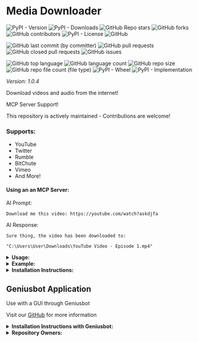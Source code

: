 # Media Downloader

![PyPI - Version](https://img.shields.io/pypi/v/media-downloader)
![PyPI - Downloads](https://img.shields.io/pypi/dd/media-downloader)
![GitHub Repo stars](https://img.shields.io/github/stars/Knuckles-Team/media-downloader)
![GitHub forks](https://img.shields.io/github/forks/Knuckles-Team/media-downloader)
![GitHub contributors](https://img.shields.io/github/contributors/Knuckles-Team/media-downloader)
![PyPI - License](https://img.shields.io/pypi/l/media-downloader)
![GitHub](https://img.shields.io/github/license/Knuckles-Team/media-downloader)

![GitHub last commit (by committer)](https://img.shields.io/github/last-commit/Knuckles-Team/media-downloader)
![GitHub pull requests](https://img.shields.io/github/issues-pr/Knuckles-Team/media-downloader)
![GitHub closed pull requests](https://img.shields.io/github/issues-pr-closed/Knuckles-Team/media-downloader)
![GitHub issues](https://img.shields.io/github/issues/Knuckles-Team/media-downloader)

![GitHub top language](https://img.shields.io/github/languages/top/Knuckles-Team/media-downloader)
![GitHub language count](https://img.shields.io/github/languages/count/Knuckles-Team/media-downloader)
![GitHub repo size](https://img.shields.io/github/repo-size/Knuckles-Team/media-downloader)
![GitHub repo file count (file type)](https://img.shields.io/github/directory-file-count/Knuckles-Team/media-downloader)
![PyPI - Wheel](https://img.shields.io/pypi/wheel/media-downloader)
![PyPI - Implementation](https://img.shields.io/pypi/implementation/media-downloader)

*Version: 1.0.4*

Download videos and audio from the internet!

MCP Server Support!

This repository is actively maintained - Contributions are welcome!

### Supports:
- YouTube
- Twitter
- Rumble
- BitChute
- Vimeo
- And More!

#### Using an an MCP Server:

AI Prompt:
```text
Download me this video: https://youtube.com/watch?askdjfa
```

AI Response:
```text
Sure thing, the video has been downloaded to:

"C:\Users\User\Downloads\YouTube Video - Episode 1.mp4"
```

<details>
  <summary><b>Usage:</b></summary>

| Short Flag | Long Flag   | Description                                 |
|------------|-------------|---------------------------------------------|
| -h         | --help      | See usage                                   |
| -a         | --audio     | Download audio only                         |
| -c         | --channel   | YouTube Channel/User - Downloads all videos |
| -f         | --file      | File with video links                       |
| -l         | --links     | Comma separated links                       |
| -d         | --directory | Location to save videos                     |

</details>

<details>
  <summary><b>Example:</b></summary>

### Use in CLI

```bash
media-downloader --file "C:\Users\videos.txt" --directory "C:\Users\Downloads" --channel "WhiteHouse" --links "URL1,URL2,URL3"
```

### Use in Python

```python
# Import library
from media_downloader import MediaDownloader

# Set URL of video/audio here
url = "https://YootToob.com/video"

# Instantiate vide_downloader_instance
video_downloader_instance = MediaDownloader()

# Set the location to save the video
video_downloader_instance.set_save_path("C:/Users/you/Downloads")

# Add URL to download
video_downloader_instance.append_link(url)

# Download all videos appended
video_downloader_instance.download_all()
```

```python
# Optional - Set Audio to True, Default is False if unspecified.
video_downloader_instance.set_audio(audio=True)

# Optional - Open a file of video/audio URL(s)
video_downloader_instance.open_file("FILE")

# Optional - Enter a YouTube channel name and download their latest videos
video_downloader_instance.get_channel_videos("YT-Channel Name")
```

### Use with AI

Deploy MCP Server as a Service
```bash
docker pull knucklessg1/media-downloader:latest
```

Modify the `compose.yml`

```compose
services:
  media-downloader-mcp:
    image: knucklessg1/media-downloader:latest
    volumes:
      - downloads:/root/Downloads
    environment:
      - HOST=0.0.0.0
      - PORT=8000
    ports:
      - 8000:8000
```

Configure `mcp.json`

```json
{
  "mcpServers": {
    "media_downloader": {
      "command": "media-downloader-mcp"
    }
  }
}

```

</details>

<details>
  <summary><b>Installation Instructions:</b></summary>

Install Python Package

```bash
python -m pip install media-downloader
```
</details>

## Geniusbot Application

Use with a GUI through Geniusbot

Visit our [GitHub](https://github.com/Knuckles-Team/geniusbot) for more information

<details>
  <summary><b>Installation Instructions with Geniusbot:</b></summary>

Install Python Package

```bash
python -m pip install geniusbot
```

</details>

<details>
  <summary><b>Repository Owners:</b></summary>


<img width="100%" height="180em" src="https://github-readme-stats.vercel.app/api?username=Knucklessg1&show_icons=true&hide_border=true&&count_private=true&include_all_commits=true" />

![GitHub followers](https://img.shields.io/github/followers/Knucklessg1)
![GitHub User's stars](https://img.shields.io/github/stars/Knucklessg1)
</details>
